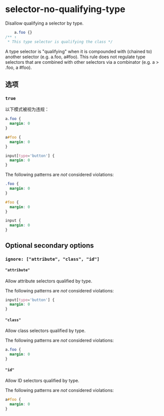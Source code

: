 # selector-no-qualifying-type

Disallow qualifying a selector by type.

```css
    a.foo {}
/** ↑
 * This type selector is qualifying the class */
```

A type selector is "qualifying" when it is compounded with (chained to) another selector (e.g. a.foo, a#foo). This rule does not regulate type selectors that are combined with other selectors via a combinator (e.g. a > .foo, a #foo).

## 选项

### `true`

以下模式被视为违规：

```css
a.foo {
  margin: 0
}
```

```css
a#foo {
  margin: 0
}
```

```css
input[type='button'] {
  margin: 0
}
```

The following patterns are *not* considered violations:

```css
.foo {
  margin: 0
}
```

```css
#foo {
  margin: 0
}
```

```css
input {
  margin: 0
}
```

## Optional secondary options

### `ignore: ["attribute", "class", "id"]`

#### `"attribute"`

Allow attribute selectors qualified by type.

The following patterns are *not* considered violations:

```css
input[type='button'] {
  margin: 0
}
```

#### `"class"`

Allow class selectors qualified by type.

The following patterns are *not* considered violations:

```css
a.foo {
  margin: 0
}
```

#### `"id"`

Allow ID selectors qualified by type.

The following patterns are *not* considered violations:

```css
a#foo {
  margin: 0
}
```
